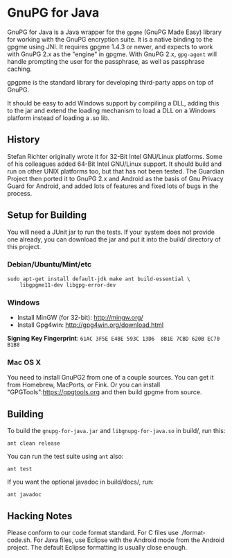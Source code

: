 GnuPG for Java
==============

GnuPG for Java is a Java wrapper for the `gpgme` (GnuPG Made Easy) library for
working with the GnuPG encryption suite. It is a native binding to the gpgme
using JNI.  It requires gpgme 1.4.3 or newer, and expects to work with GnuPG
2.x as the "engine" in gpgme.  With GnuPG 2.x, `gpg-agent` will handle prompting
the user for the passphrase, as well as passphrase caching.

gpgpme is the standard library for developing third-party apps on top of GnuPG.

It should be easy to add Windows support by compiling a DLL, adding this to
the jar and extend the loading mechanism to load a DLL on a Windows platform
instead of loading a .so lib.

History
-------
Stefan Richter originally wrote it for 32-Bit Intel GNU/Linux platforms. Some
of his colleagues added 64-Bit Intel GNU/Linux support. It should build and
run on other UNIX platforms too, but that has not been tested.  The Guardian
Project then ported it to GnuPG 2.x and Android as the basis of Gnu Privacy
Guard for Android, and added lots of features and fixed lots of bugs in the
process.


## Setup for Building

You will need a JUnit jar to run the tests.  If your system does not provide
one already, you can download the jar and put it into the build/ directory of
this project.

### Debian/Ubuntu/Mint/etc

    sudo apt-get install default-jdk make ant build-essential \
        libgpgme11-dev libgpg-error-dev


### Windows

* Install MinGW (for 32-bit): http://mingw.org/
* Install Gpg4win: http://gpg4win.org/download.html

**Signing Key Fingerprint**: `61AC 3F5E E4BE 593C 13D6  8B1E 7CBD 620B EC70 B1B8`


### Mac OS X

You need to install GnuPG2 from one of a couple sources.  You can get
it from Homebrew, MacPorts, or Fink.  Or you can install
"GPGTools":https://gpgtools.org and then build gpgme from source.


## Building

To build the `gnupg-for-java.jar` and `libgnupg-for-java.so` in build/, run
this:

    ant clean release

You can run the test suite using `ant` also:

    ant test

If you want the optional javadoc in build/docs/, run:

    ant javadoc


## Hacking Notes

Please conform to our code format standard. For C files use
./format-code.sh. For Java files, use Eclipse with the Android mode from the
Android project.  The default Eclipse formatting is usually close enough.

